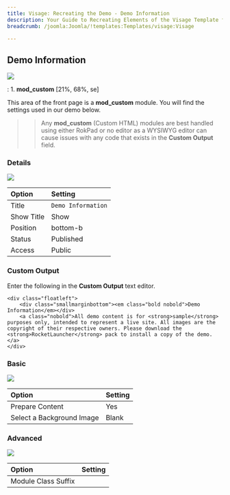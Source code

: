 ```yaml
---
title: Visage: Recreating the Demo - Demo Information
description: Your Guide to Recreating Elements of the Visage Template for Joomla
breadcrumb: /joomla:Joomla/!templates:Templates/visage:Visage

---
```


Demo Information
-----

![][demo]

:   1. **mod_custom** [21%, 68%, se]

This area of the front page is a **mod_custom** module. You will find the settings used in our demo below.

>> Any **mod_custom** (Custom HTML) modules are best handled using either RokPad or no editor as a WYSIWYG editor can cause issues with any code that exists in the **Custom Output** field.

### Details

![][demo2]

| Option     | Setting              |  
| :--------- | :------------------- |  
| Title      | `Demo Information`        |  
| Show Title | Show                 |  
| Position   | bottom-b             |  
| Status     | Published            |  
| Access     | Public               |  

### Custom Output
Enter the following in the **Custom Output** text editor.

~~~
<div class="floatleft">
    <div class="smallmarginbottom"><em class="bold nobold">Demo Information</em></div>
    <a class="nobold">All demo content is for <strong>sample</strong> purposes only, intended to represent a live site. All images are the copyright of their respective owners. Please download the <strong>RocketLauncher</strong> pack to install a copy of the demo.</a>
</div>
~~~

### Basic

![][demo3]

| Option                    | Setting |  
| :------------------------ | :------ |  
| Prepare Content           | Yes     |  
| Select a Background Image | Blank   |

### Advanced

![][demo4]

| Option              | Setting  |  
| :------------------ | :------- |  
| Module Class Suffix |          |  

[demo]: assets/demo_9.jpeg
[demo2]: assets/info_1.jpeg
[demo3]: assets/info_2.jpeg
[demo4]: assets/info_3.jpeg